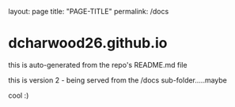 layout: page
title: "PAGE-TITLE"
permalink: /docs
# dcharwood26.github.io

this is auto-generated from the repo's README.md file

this is version 2 - being served from the /docs sub-folder.....maybe

cool :)
